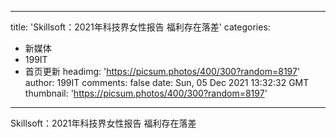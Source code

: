 
---
title: 'Skillsoft：2021年科技界女性报告 福利存在落差'
categories: 
 - 新媒体
 - 199IT
 - 首页更新
headimg: 'https://picsum.photos/400/300?random=8197'
author: 199IT
comments: false
date: Sun, 05 Dec 2021 13:32:32 GMT
thumbnail: 'https://picsum.photos/400/300?random=8197'
---

<div>   
Skillsoft：2021年科技界女性报告 福利存在落差  
</div>
            